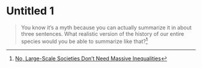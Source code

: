 # Untitled 1

> You know it’s a myth because you can actually summarize it in about three sentences. What realistic version of the history of our entire species would you be able to summarize like that?[^1]


[^1]: [No, Large-Scale Societies Don’t Need Massive Inequalities](https://jacobinmag.com/2021/12/wengrow-interview-graeber-dawn-of-everything-urbanism-hunter-gatherers-agriculture/)